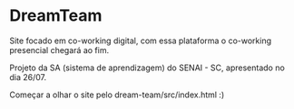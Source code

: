 # DreamTeam
Site focado em co-working digital, com essa plataforma o co-working presencial chegará ao fim.

Projeto da SA (sistema de aprendizagem) do SENAI - SC, apresentado no dia 26/07.

Começar a olhar o site pelo dream-team/src/index.html  :)
